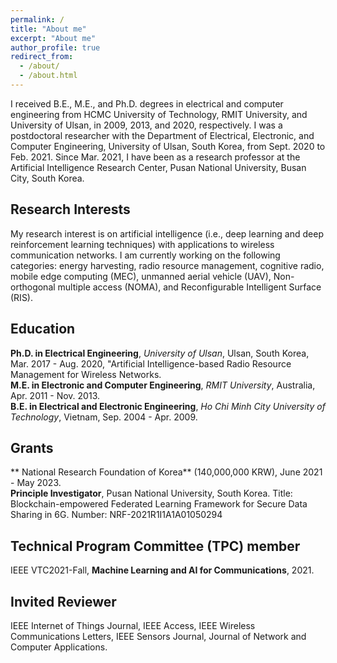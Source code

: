 ```yaml
---
permalink: /
title: "About me"
excerpt: "About me"
author_profile: true
redirect_from: 
  - /about/
  - /about.html
---
```

I received B.E., M.E., and Ph.D. degrees in electrical and computer engineering from HCMC University of Technology, RMIT University, and University of Ulsan, in 2009, 2013, and 2020, respectively. I was a postdoctoral researcher with the Department of Electrical, Electronic, and Computer Engineering, University of Ulsan, South Korea, from Sept. 2020 to Feb. 2021. Since Mar. 2021, I have been as a research professor at the Artificial Intelligence Research Center, Pusan National University, Busan City, South Korea.  

## Research Interests
My research interest is on artificial intelligence (i.e., deep learning and deep reinforcement learning techniques) with applications to wireless communication networks. I am currently working on the following categories: energy harvesting,  radio resource management, cognitive radio, mobile edge computing (MEC), unmanned aerial vehicle (UAV), Non-orthogonal multiple access (NOMA), and Reconfigurable Intelligent Surface (RIS).

## Education
**Ph.D. in Electrical Engineering**, _University of Ulsan_, Ulsan, South Korea, Mar. 2017 - Aug. 2020, "Artificial Intelligence-based Radio Resource Management for Wireless Networks.  
**M.E. in Electronic and Computer Engineering**, _RMIT University_, Australia, Apr. 2011 - Nov. 2013.  
**B.E. in Electrical and Electronic Engineering**, _Ho Chi Minh City University of Technology_, Vietnam, Sep. 2004 - Apr. 2009.

## Grants
** National Research Foundation of Korea** (140,000,000 KRW), June 2021 - May 2023.  
**Principle Investigator**, Pusan National University, South Korea. Title: Blockchain-empowered Federated Learning Framework for Secure Data Sharing in 6G. Number: NRF-2021R1I1A1A01050294

## Technical Program Committee (TPC) member
IEEE VTC2021-Fall, **Machine Learning and AI for Communications**, 2021.

## Invited Reviewer
IEEE Internet of Things Journal, IEEE Access, IEEE Wireless Communications Letters, IEEE Sensors Journal, Journal of Network and Computer Applications.


